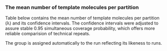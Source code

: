 ### The mean number of template molecules per partition

Table below contains the mean number of template molecules per partition (&lambda;) and its confidence intervals. The confidence intervals were adjusted to assure stable 0.95 simultaneous coverage probability, which offers more reliable comparision of technical repeats.

The group is assigned automatically to the run reflecting its likeness to runs.
